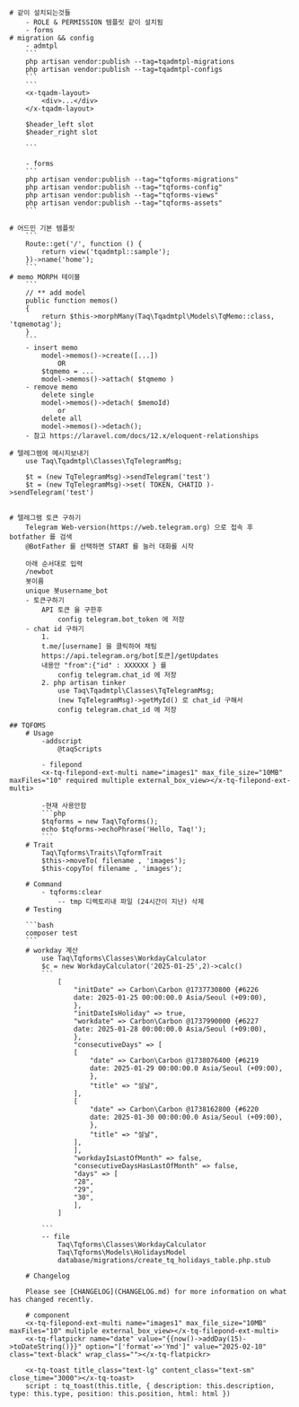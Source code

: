     # 같이 설치되는것들
        - ROLE & PERMISSION 템플릿 같이 설치됨
        - forms 
    # migration && config
        - admtpl
        ```
        php artisan vendor:publish --tag=tqadmtpl-migrations
        php artisan vendor:publish --tag=tqadmtpl-configs
        ```
        ```
        <x-tqadm-layout>
            <div>...</div>
        </x-tqadm-layout>

        $header_left slot
        $header_right slot
        
        ```

        - forms
        ```
        php artisan vendor:publish --tag="tqforms-migrations"
        php artisan vendor:publish --tag="tqforms-config"
        php artisan vendor:publish --tag="tqforms-views"
        php artisan vendor:publish --tag="tqforms-assets"
        ```

    # 어드민 기본 템플릿 
        ```
        Route::get('/', function () {
            return view('tqadmtpl::sample');
        })->name('home');
        ```
    # memo MORPH 테이블
        ```
        // ** add model 
        public function memos()
        {
            return $this->morphMany(Taq\Tqadmtpl\Models\TqMemo::class, 'tqmemotag');
        }
        ```
        - insert memo
            model->memos()->create([...])
                OR
            $tqmemo = ...
            model->memos()->attach( $tqmemo )
        - remove memo
            delete single
            model->memos()->detach( $memoId)
                or 
            delete all
            model->memos()->detach();
        - 참고 https://laravel.com/docs/12.x/eloquent-relationships

    # 텔레그램에 메시지보내기
        use Taq\Tqadmtpl\Classes\TqTelegramMsg;

        $t = (new TqTelegramMsg)->sendTelegram('test')
        $t = (new TqTelegramMsg)->set( TOKEN, CHATID )->sendTelegram('test')


    # 텔레그램 토큰 구하기
        Telegram Web-version(https://web.telegram.org) 으로 접속 후 botfather 를 검색
        @BotFather 를 선택하면 START 를 눌러 대화를 시작

        아래 순서대로 입력
        /newbot
        봇이름
        unique 봇username_bot
        - 토큰구하기
            API 토큰 을 구한후
                config telegram.bot_token 에 저장
        - chat id 구하기
            1.
            t.me/[username] 을 클릭하여 채팅
            https://api.telegram.org/bot[토큰]/getUpdates
            내용안 "from":{"id" : XXXXXX } 를 
                config telegram.chat_id 에 저장
            2. php artisan tinker
                use Taq\Tqadmtpl\Classes\TqTelegramMsg;
                (new TqTelegramMsg)->getMyId() 로 chat_id 구해서
                config telegram.chat_id 에 저장

    ## TQFOMS
        # Usage
            -addscript
                @taqScripts

            - filepond
            <x-tq-filepond-ext-multi name="images1" max_file_size="10MB" maxFiles="10" required multiple external_box_view></x-tq-filepond-ext-multi>

            -현재 사용안함
            ```php
            $tqforms = new Taq\Tqforms();
            echo $tqforms->echoPhrase('Hello, Taq!');
            ```
        # Trait
            Taq\Tqforms\Traits\TqformTrait
            $this->moveTo( filename , 'images');
            $this-copyTo( filename , 'images');
            
        # Command
            - tqforms:clear
                -- tmp 디렉토리내 파일 (24시간이 지난) 삭제
        # Testing

        ```bash
        composer test
        ```
        # workday 계산
            use Taq\Tqforms\Classes\WorkdayCalculator
            $c = new WorkdayCalculator('2025-01-25',2)->calc()
            ```
                [
                    "initDate" => Carbon\Carbon @1737730800 {#6226
                    date: 2025-01-25 00:00:00.0 Asia/Seoul (+09:00),
                    },
                    "initDateIsHoliday" => true,
                    "workdate" => Carbon\Carbon @1737990000 {#6227
                    date: 2025-01-28 00:00:00.0 Asia/Seoul (+09:00),
                    },
                    "consecutiveDays" => [
                    [
                        "date" => Carbon\Carbon @1738076400 {#6219
                        date: 2025-01-29 00:00:00.0 Asia/Seoul (+09:00),
                        },
                        "title" => "설날",
                    ],
                    [
                        "date" => Carbon\Carbon @1738162800 {#6220
                        date: 2025-01-30 00:00:00.0 Asia/Seoul (+09:00),
                        },
                        "title" => "설날",
                    ],
                    ],
                    "workdayIsLastOfMonth" => false,
                    "consecutiveDaysHasLastOfMonth" => false,
                    "days" => [
                    "28",
                    "29",
                    "30",
                    ],
                ]

            ```
            -- file
                Taq\Tqforms\Classes\WorkdayCalculator
                Taq\Tqforms\Models\HolidaysModel
                database/migrations/create_tq_holidays_table.php.stub

        # Changelog

        Please see [CHANGELOG](CHANGELOG.md) for more information on what has changed recently.

        # component
        <x-tq-filepond-ext-multi name="images1" max_file_size="10MB" maxFiles="10" multiple external_box_view></x-tq-filepond-ext-multi>
        <x-tq-flatpickr name="date" value="{{now()->addDay(15)->toDateString()}}" option="['format'=>'Ymd']" value="2025-02-10" class="text-black" wrap_class=""></x-tq-flatpickr>

        <x-tq-toast title_class="text-lg" content_class="text-sm" close_time="3000"></x-tq-toast>
        script : tq_toast(this.title, { description: this.description, type: this.type, position: this.position, html: html })
    
